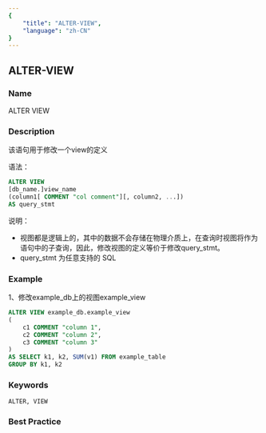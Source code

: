 ```yaml
---
{
    "title": "ALTER-VIEW",
    "language": "zh-CN"
}
---
```


<!--
Licensed to the Apache Software Foundation (ASF) under one
or more contributor license agreements.  See the NOTICE file
distributed with this work for additional information
regarding copyright ownership.  The ASF licenses this file
to you under the Apache License, Version 2.0 (the
"License"); you may not use this file except in compliance
with the License.  You may obtain a copy of the License at

  http://www.apache.org/licenses/LICENSE-2.0

Unless required by applicable law or agreed to in writing,
software distributed under the License is distributed on an
"AS IS" BASIS, WITHOUT WARRANTIES OR CONDITIONS OF ANY
KIND, either express or implied.  See the License for the
specific language governing permissions and limitations
under the License.
-->

## ALTER-VIEW

### Name

ALTER VIEW

### Description

该语句用于修改一个view的定义

语法：

```sql
ALTER VIEW
[db_name.]view_name
(column1[ COMMENT "col comment"][, column2, ...])
AS query_stmt
```

说明：

- 视图都是逻辑上的，其中的数据不会存储在物理介质上，在查询时视图将作为语句中的子查询，因此，修改视图的定义等价于修改query_stmt。
- query_stmt 为任意支持的 SQL 

### Example

1、修改example_db上的视图example_view

```sql
ALTER VIEW example_db.example_view
(
	c1 COMMENT "column 1",
	c2 COMMENT "column 2",
	c3 COMMENT "column 3"
)
AS SELECT k1, k2, SUM(v1) FROM example_table 
GROUP BY k1, k2
```

### Keywords

```text
ALTER, VIEW
```

### Best Practice

